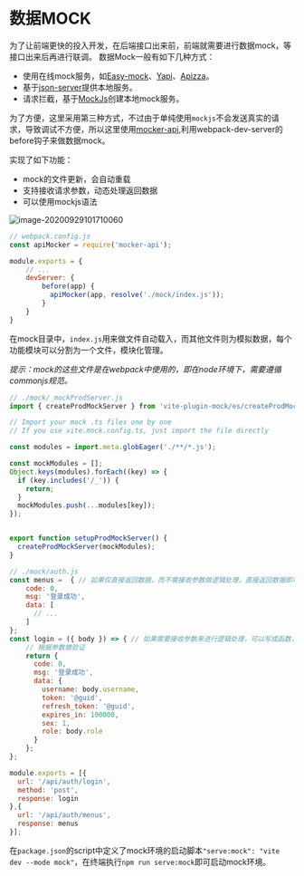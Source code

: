 # 数据MOCK
为了让前端更快的投入开发，在后端接口出来前，前端就需要进行数据mock，等接口出来后再进行联调。
数据Mock一般有如下几种方式：

- 使用在线mock服务，如[Easy-mock](https://www.easy-mock.com/)、[Yapi](https://hellosean1025.github.io/yapi/)、[Apizza](https://apizza.net/pro/#/)。
- 基于[json-server](https://github.com/typicode/json-server)提供本地服务。
- 请求拦截，基于[MockJs](http://mockjs.com/)创建本地mock服务。

为了方便，这里采用第三种方式，不过由于单纯使用`mockjs`不会发送真实的请求，导致调试不方便，所以这里使用[mocker-api](https://github.com/jaywcjlove/mocker-api#readme),利用webpack-dev-server的before钩子来做数据mock。

实现了如下功能：

- mock的文件更新，会自动重载
- 支持接收请求参数，动态处理返回数据
- 可以使用mockjs语法


![image-20200929101710060](https://gitee.com/letwrong/Picture/raw/master/20200929101710.png)

```js
// webpack.config.js
const apiMocker = require('mocker-api');

module.exports = {
    // ...
    devServer: {
        before(app) {
          apiMocker(app, resolve('./mock/index.js'));
        }
    }
}
```

在mock目录中，`index.js`用来做文件自动载入，而其他文件则为模拟数据，每个功能模块可以分割为一个文件，模块化管理。

*提示：mock的这些文件是在webpack中使用的，即在node环境下，需要遵循commonjs规范。*

```js
// ./mock/_mockProdServer.js
import { createProdMockServer } from 'vite-plugin-mock/es/createProdMockServer';

// Import your mock .ts files one by one
// If you use vite.mock.config.ts, just import the file directly

const modules = import.meta.globEager('./**/*.js');

const mockModules = [];
Object.keys(modules).forEach((key) => {
  if (key.includes('/_')) {
    return;
  }
  mockModules.push(...modules[key]);
});


export function setupProdMockServer() {
  createProdMockServer(mockModules);
}
```

```js
// ./mock/auth.js
const menus =  { // 如果仅直接返回数据，而不需接收参数做逻辑处理，直接返回数据即可
    code: 0,
    msg: '登录成功',
    data: [
      // ...
    ]
};
const login = ({ body }) => { // 如果需要接收参数来进行逻辑处理，可以写成函数，参数为请求req
    // 根据参数做验证
    return {
      code: 0,
      msg: '登录成功',
      data: {
        username: body.username,
        token: '@guid',
        refresh_token: '@guid',
        expires_in: 100000,
        sex: 1,
        role: body.role
      }
    };
};

module.exports = [{
  url: '/api/auth/login',
  method: 'post',
  response: login
},{
  url: '/api/auth/menus',
  response: menus
}];
```
在`package.json`的script中定义了mock环境的启动脚本`"serve:mock": "vite dev --mode mock"`，在终端执行`npm run serve:mock`即可启动mock环境。